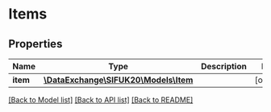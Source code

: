 # Items

## Properties
Name | Type | Description | Notes
------------ | ------------- | ------------- | -------------
**item** | [**\DataExchange\SIFUK20\Models\Item**](Item.md) |  | [optional] 

[[Back to Model list]](../README.md#documentation-for-models) [[Back to API list]](../README.md#documentation-for-api-endpoints) [[Back to README]](../README.md)


